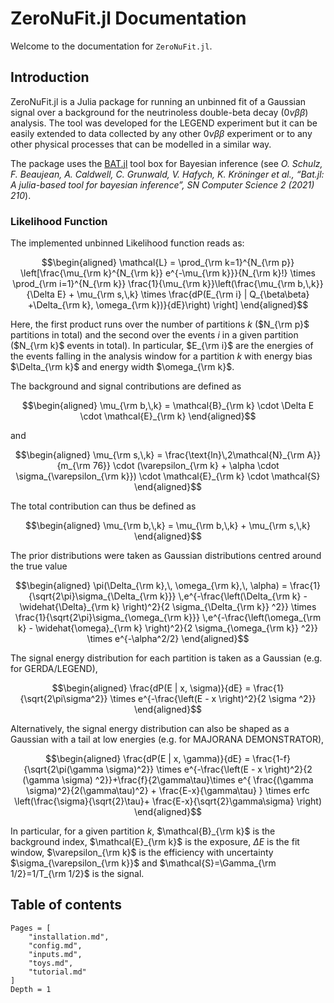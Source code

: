 # ZeroNuFit.jl Documentation

Welcome to the documentation for `ZeroNuFit.jl`.

## Introduction

ZeroNuFit.jl is a Julia package for running an unbinned fit of a Gaussian signal over a background for the neutrinoless double-beta decay ($0\nu\beta\beta$) analysis.
The tool was developed for the LEGEND experiment but it can be easily extended to data collected by any other $0\nu\beta\beta$ experiment or to any other physical processes that can be modelled in a similar way.

The package uses the [BAT.jl](https://bat.github.io/BAT.jl/dev/) tool box  for Bayesian inference (see _O. Schulz, F. Beaujean, A. Caldwell, C. Grunwald, V. Hafych, K. Kröninger et al., “Bat.jl: A julia-based tool for bayesian inference”, SN Computer Science 2 (2021) 210_).

### Likelihood Function
The implemented unbinned Likelihood function reads as: 

```math
\begin{aligned}
\mathcal{L} = \prod_{\rm k=1}^{N_{\rm p}} \left[\frac{\mu_{\rm k}^{N_{\rm k}} e^{-\mu_{\rm k}}}{N_{\rm k}!} \times \prod_{\rm i=1}^{N_{\rm k}} \frac{1}{\mu_{\rm k}}\left(\frac{\mu_{\rm b,\,k}}{\Delta E} + \mu_{\rm s,\,k} \times \frac{dP(E_{\rm i} | Q_{\beta\beta} +\Delta_{\rm k}, \omega_{\rm k})}{dE}\right) \right]
\end{aligned}
```

Here, the first product runs over the number of partitions _k_ ($N_{\rm p}$ partitions in total) and the second over the events _i_ in a given partition ($N_{\rm k}$ events in total).
In particular, $E_{\rm i}$ are the energies of the events falling in the analysis window for a partition _k_ with energy bias $\Delta_{\rm k}$ and energy width $\omega_{\rm k}$.

The background and signal contributions are defined as 

```math
\begin{aligned}
\mu_{\rm b,\,k} = \mathcal{B}_{\rm k} \cdot \Delta E \cdot \mathcal{E}_{\rm k}
\end{aligned}
```

and

```math
\begin{aligned}
\mu_{\rm s,\,k} = \frac{\text{ln}\,2\mathcal{N}_{\rm A}}{m_{\rm 76}} \cdot (\varepsilon_{\rm k} + \alpha \cdot \sigma_{\varepsilon_{\rm k}}) \cdot \mathcal{E}_{\rm k} \cdot \mathcal{S}
\end{aligned}
```

The total contribution can thus be defined as

```math
\begin{aligned}
\mu_{\rm b,\,k} = \mu_{\rm b,\,k} + \mu_{\rm s,\,k}
\end{aligned}
```

The prior distributions were taken as Gaussian distributions centred around the true value 

```math
\begin{aligned}
\pi(\Delta_{\rm k},\, \omega_{\rm k},\, \alpha) = \frac{1}{\sqrt{2\pi}\sigma_{\Delta_{\rm k}}} \,e^{-\frac{\left(\Delta_{\rm k} - \widehat{\Delta}_{\rm k}  \right)^2}{2 \sigma_{\Delta_{\rm k}} ^2}} \times \frac{1}{\sqrt{2\pi}\sigma_{\omega_{\rm k}}} \,e^{-\frac{\left(\omega_{\rm k} - \widehat{\omega}_{\rm k}  \right)^2}{2 \sigma_{\omega_{\rm k}} ^2}} \times e^{-\alpha^2/2}
\end{aligned}
```

The signal energy distribution for each partition is taken as a Gaussian (e.g. for GERDA/LEGEND), 

```math
\begin{aligned}
\frac{dP(E | x, \sigma)}{dE} = \frac{1}{\sqrt{2\pi\sigma^2}} \times e^{-\frac{\left(E - x \right)^2}{2 \sigma ^2}}
\end{aligned}
```

Alternatively, the signal energy distribution can also be shaped as a Gaussian with a tail at low energies (e.g. for MAJORANA DEMONSTRATOR), 

```math
\begin{aligned}
\frac{dP(E | x, \gamma)}{dE} = \frac{1-f}{\sqrt{2\pi(\gamma \sigma)^2}} \times e^{-\frac{\left(E - x \right)^2}{2 (\gamma \sigma) ^2}}+\frac{f}{2\gamma\tau}\times e^{ \frac{(\gamma \sigma)^2}{2(\gamma\tau)^2} + \frac{E-x}{\gamma\tau} } \times erfc \left(\frac{\sigma}{\sqrt{2}\tau}+ \frac{E-x}{\sqrt{2}\gamma\sigma} \right)
\end{aligned}
```

In particular, for a given partition _k_, $\mathcal{B}_{\rm k}$ is the background index, $\mathcal{E}_{\rm k}$ is the exposure, $\Delta E$ is the fit window, $\varepsilon_{\rm k}$ is the efficiency with uncertainty $\sigma_{\varepsilon_{\rm k}}$ and $\mathcal{S}=\Gamma_{\rm 1/2}=1/T_{\rm 1/2}$ is the signal.

## Table of contents

```@contents
Pages = [
    "installation.md",
    "config.md",
    "inputs.md",
    "toys.md",
    "tutorial.md"
]
Depth = 1
```
